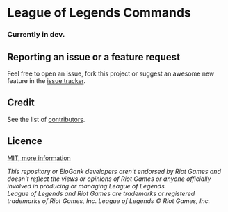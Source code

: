 League of Legends Commands
============

### Currently in dev.

## Reporting an issue or a feature request

Feel free to open an issue, fork this project or suggest an awesome new feature in the [issue tracker](https://github.com/EloGank/lol-commands/issues).  

## Credit

See the list of [contributors](https://github.com/EloGank/lol-commands/graphs/contributors).

## Licence

[MIT, more information](./LICENSE)

*This repository or EloGank developers aren't endorsed by Riot Games and doesn't reflect the views or opinions of Riot Games or anyone officially involved in producing or managing League of Legends.  
League of Legends and Riot Games are trademarks or registered trademarks of Riot Games, Inc. League of Legends © Riot Games, Inc.*